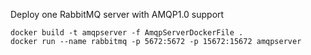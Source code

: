 Deploy one RabbitMQ server with AMQP1.0 support

```
docker build -t amqpserver -f AmqpServerDockerFile .
docker run --name rabbitmq -p 5672:5672 -p 15672:15672 amqpserver
``` 